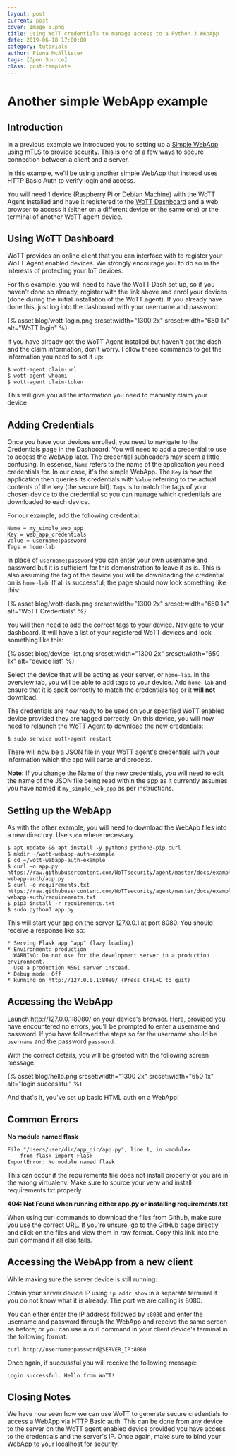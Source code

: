 ```yaml
---
layout: post
current: post
cover: Image_5.png
title: Using WoTT credentials to manage access to a Python 3 WebApp
date: 2019-06-18 17:00:00
category: tutorials
author: Fiona McAllister
tags: [Open Source]
class: post-template
---
```


# Another simple WebApp example

## Introduction

In a previous example we introduced you to setting up a [Simple WebApp]({{site.url}}/blog/tutorials/2019/06/16/simple-webapp) using mTLS to provide security. This is one of a few ways to secure connection between a client and a server.

In this example, we'll be using another simple WebApp that instead uses HTTP Basic Auth to verify login and access.

You will need 1 device (Raspberry Pi or Debian Machine) with the WoTT Agent installed and have it registered to the [WoTT Dashboard](https://dash.wott.io) and a web browser to access it (either on a different device or the same one) or the terminal of another WoTT agent device.


## Using WoTT Dashboard

WoTT provides an online client that you can interface with to register your WoTT Agent enabled devices. We strongly encourage you to do so in the interests of protecting your IoT devices. 

For this example, you will need to have the WoTT Dash set up, so if you haven't done so already, register with the link above and enrol your devices (done during the initial installation of the WoTT agent). If you already have done this, just log into the dashboard with your username and password.

{% asset blog/wott-login.png srcset:width="1300 2x" srcset:width="650 1x" alt="WoTT login" %}

If you have already got the WoTT Agent installed but haven't got the dash and the claim information, don't worry. Follow these commands to get the information you need to set it up:

```
$ wott-agent claim-url
$ wott-agent whoami
$ wott-agent claim-token
```

This will give you all the information you need to manually claim your device.

## Adding Credentials

Once you have your devices enrolled, you need to navigate to the Credentials page in the Dashboard. You will need to add a credential to use to access the WebApp later. 
The credential subheaders may seem a little confusing. In essence, `Name` refers to the name of the application you need credentials for. In our case, it's the simple WebApp. The `Key` is how the application then queries its credentials with `Value` referring to the actual contents of the key (the secure bit). `Tags` is to match the tags of your chosen device to the credential so you can manage which credentials are downloaded to each device.

For our example, add the following credential:

```
Name = my_simple_web_app
Key = web_app_credentials
Value = username:password
Tags = home-lab
```

In place of `username:password` you can enter your own username and password but it is sufficient for this demonstration to leave it as is. This is also assuming the tag of the device you will be downloading the credential on is `home-lab`. If all is successful, the page should now look something like this:

{% asset blog/wott-dash.png srcset:width="1300 2x" srcset:width="650 1x" alt="WoTT Credentials" %}

You will then need to add the correct tags to your device. Navigate to your dashboard. It will have a list of your registered WoTT devices and look something like this:

{% asset blog/device-list.png srcset:width="1300 2x" srcset:width="650 1x" alt="device list" %}

Select the device that will be acting as your server, or `home-lab`. In the overview tab, you will be able to add tags to your device. Add `home-lab` and ensure that it is spelt correctly to match the credentials tag or it **will not** download.

The credentials are now ready to be used on your specified WoTT enabled device provided they are tagged correctly. On this device, you will now need to relaunch the WoTT Agent to download the new credentials:

``` 
$ sudo service wott-agent restart
```
There will now be a JSON file in your WoTT agent's credentials with your information which the app will parse and process. 

**Note:** If you change the Name of the new credentials, you will need to edit the name of the JSON file being read within the app as it currently assumes you have named it `my_simple_web_app` as per instructions.


## Setting up the WebApp

As with the other example, you will need to download the WebApp files into a new directory. Use `sudo` where necessary. 

```
$ apt update && apt install -y python3 python3-pip curl
$ mkdir ~/wott-webapp-auth-example
$ cd ~/wott-webapp-auth-example
$ curl -o app.py https://raw.githubusercontent.com/WoTTsecurity/agent/master/docs/examples/simple-webapp-auth/app.py
$ curl -o requirements.txt https://raw.githubusercontent.com/WoTTsecurity/agent/master/docs/examples/simple-webapp-auth/requirements.txt
$ pip3 install -r requirements.txt
$ sudo python3 app.py
```

This will start your app on the server 127.0.0.1 at port 8080. You should receive a response like so:

```
* Serving Flask app "app" (lazy loading)
* Environment: production
  WARNING: Do not use for the development server in a production environment.
  Use a production WSGI server instead.
* Debug mode: Off
* Running on http://127.0.0.1:8080/ (Press CTRL+C to quit)
```

## Accessing the WebApp

Launch http://127.0.0.1:8080/ on your device's browser. Here, provided you have encountered no errors, you'll be prompted to enter a username and password. If you have followed the steps so far the username should be `username` and the password `password`. 

With the correct details, you will be greeted with the following screen message: 

{% asset blog/hello.png srcset:width="1300 2x" srcset:width="650 1x" alt="login successful" %}

And that's it, you've set up basic HTML auth on a WebApp!


## Common Errors

**No module named flask**
```
File "/Users/user/dir/app_dir/app.py", line 1, in <module>
    from flask import Flask
ImportError: No module named flask
```

This can occur if the requirements file does not install properly or you are in the wrong virtualenv. Make sure to source your venv and install requirements.txt properly

**404: Not Found when running either app.py or installing requirements.txt**

When using curl commands to download the files from Github, make sure you use the correct URL. If you're unsure, go to the GitHub page directly and click on the files and view them in raw format. Copy this link into the curl command if all else fails.


## Accessing the WebApp from a new client

While making sure the server device is still running:

Obtain your server device IP using `ip addr show` in a separate terminal if you do not know what it is already. The port we are calling is 8080. 

You can either enter the IP address followed by `:8080` and enter the username and password through the WebApp and receive the same screen as before; or you can use a curl command in your client device's terminal in the following format:

```
curl http://username:password@SERVER_IP:8080
```
Once again, if succussful you will receive the following message:

```
Login successful. Hello from WoTT!
```

## Closing Notes

We have now seen how we can use WoTT to generate secure credentials to access a WebApp via HTTP Basic auth. This can be done from any device to the server on the WoTT agent enabled device provided you have access to the credentials and the server's IP. Once again, make sure to bind your WebApp to your localhost for security.

